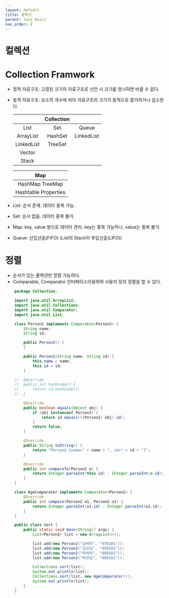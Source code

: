 ```yaml
---
layout: default
title: 컬렉션
parent: Java Basic
nav_order: 8
---
```


# 컬렉션

# Collection Framwork

- 정적 자료구조: 고정된 크기의 자료구조로 선언 시 크기를 명시하면 바꿀 수 없다.
- 동적 자료구조: 요소의 개수에 따라 자료구조의 크기가 동적으로 증가하거나 감소한다.

  |            | Collection |            |
  | :--------: | :--------: | :--------: |
  |    List    |    Set     |   Queue    |
  | ArrayList  |  HashSet   | LinkedList |
  | LinkedList |  TreeSet   |            |
  |   Vector   |            |            |
  |   Stack    |            |            |

  |         Map          |
  | :------------------: |
  |   HashMap TreeMap    |
  | Hashtable Properties |

- List: 순서 존재. 데이터 중복 가능.
- Set: 순서 없음. 데이터 중복 불가.
- Map: key, value 쌍으로 데이터 관리. key는 중복 가능하나, value는 중복 불가.
- Queue: 선입선출(FIFO) (List의 Stack이 후입선출(LIFO))

# 정렬

- 순서가 있는 콜렉션만 정렬 가능하다.
- Comparable, Comparator 인터페이스이용하여 사용자 정의 정렬을 할 수 있다.

```java
    package Collection;

    import java.util.ArrayList;
    import java.util.Collections;
    import java.util.Comparator;
    import java.util.List;

    class Person2 implements Comparable<Person2> {
        String name;
        String id;

        public Person2() {
        }

        public Person2(String name, String id) {
            this.name = name;
            this.id = id;
        }

    //	@Override
    //	public int hashCode() {
    //		return id.hashCode();
    //	}

        @Override
        public boolean equals(Object obj) {
            if (obj instanceof Person2) {
                return id.equals(((Person2) obj).id);
            }
            return false;
        }

        @Override
        public String toString() {
            return "Person2 [name=" + name + ", id=" + id + "]";
        }

        @Override
        public int compareTo(Person2 o) {
            return Integer.parseInt(this.id) - Integer.parseInt(o.id);
        }
    }

    class AgeComparator implements Comparator<Person2> {
        @Override
        public int compare(Person2 o1, Person2 o2) {
            return Integer.parseInt(o1.id) - Integer.parseInt(o2.id);
        }
    }

    public class Sort {
        public static void main(String[] args) {
            List<Person2> list = new ArrayList<>();

            list.add(new Person2("김싸피", "970101"));
            list.add(new Person2("김코딩", "950101"));
            list.add(new Person2("박싸피", "980101"));
            list.add(new Person2("박코딩", "960101"));

            Collections.sort(list);
            System.out.println(list);
            Collections.sort(list, new AgeComparator());
            System.out.println(list);
        }
    }
```
